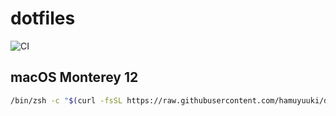 # dotfiles

![CI](https://github.com/hamuyuuki/dotfiles/workflows/CI/badge.svg)

## macOS Monterey 12

```bash
/bin/zsh -c "$(curl -fsSL https://raw.githubusercontent.com/hamuyuuki/dotfiles/master/setup.sh)"
```
